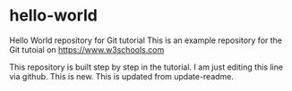 # hello-world
Hello World repository for Git tutorial
This is an example repository for the Git tutoial on https://www.w3schools.com

This repository is built step by step in the tutorial.
I am just editing this line via github.
This is new.
This is updated from update-readme.